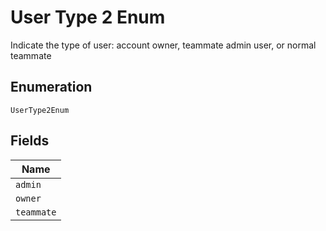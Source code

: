 
# User Type 2 Enum

Indicate the type of user: account owner, teammate admin user, or normal teammate

## Enumeration

`UserType2Enum`

## Fields

| Name |
|  --- |
| `admin` |
| `owner` |
| `teammate` |

